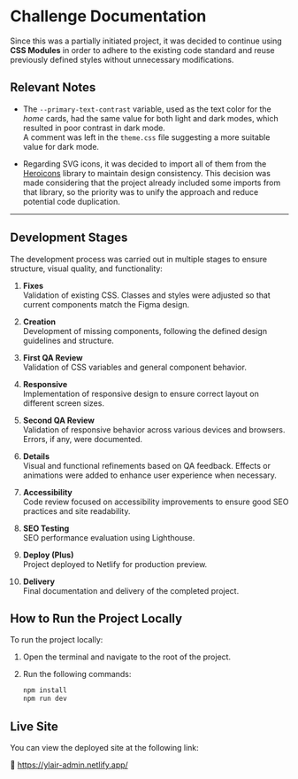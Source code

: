# Challenge Documentation

Since this was a partially initiated project, it was decided to continue using **CSS Modules** in order to adhere to the existing code standard and reuse previously defined styles without unnecessary modifications.

## Relevant Notes

- The `--primary-text-contrast` variable, used as the text color for the _home_ cards, had the same value for both light and dark modes, which resulted in poor contrast in dark mode.  
  A comment was left in the `theme.css` file suggesting a more suitable value for dark mode.

- Regarding SVG icons, it was decided to import all of them from the [Heroicons](https://heroicons.com/) library to maintain design consistency. This decision was made considering that the project already included some imports from that library, so the priority was to unify the approach and reduce potential code duplication.

---

## Development Stages

The development process was carried out in multiple stages to ensure structure, visual quality, and functionality:

1. **Fixes**  
   Validation of existing CSS. Classes and styles were adjusted so that current components match the Figma design.

2. **Creation**  
   Development of missing components, following the defined design guidelines and structure.

3. **First QA Review**  
   Validation of CSS variables and general component behavior.

4. **Responsive**  
   Implementation of responsive design to ensure correct layout on different screen sizes.

5. **Second QA Review**  
   Validation of responsive behavior across various devices and browsers. Errors, if any, were documented.

6. **Details**  
   Visual and functional refinements based on QA feedback. Effects or animations were added to enhance user experience when necessary.

7. **Accessibility**  
   Code review focused on accessibility improvements to ensure good SEO practices and site readability.

8. **SEO Testing**  
   SEO performance evaluation using Lighthouse.

9. **Deploy (Plus)**  
   Project deployed to Netlify for production preview.

10. **Delivery**  
    Final documentation and delivery of the completed project.

## How to Run the Project Locally

To run the project locally:

1. Open the terminal and navigate to the root of the project.
2. Run the following commands:

   ```bash
   npm install
   npm run dev
   ```

## Live Site

You can view the deployed site at the following link:

🔗 https://ylair-admin.netlify.app/
